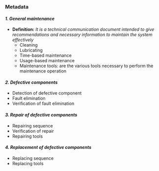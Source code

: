 ### Metadata

#### *1. General maintenance* 
- **Definition:** *It is a technical communication document intended to give recommendations and necessary information to maintain the system effectively*
   - Cleaning
   - Lubricating
   - Time-based maintenance
   - Usage-based maintenance
   - Maintenance tools: are the various tools necessary to perform the maintenance operation
   
#### *2. Defective components*

 - Detection of defective component 
 - Fault elimination
 - Verification of fault elimination
 
#### *3. Repair of defective components*

 - Repairing sequence
 - Verification of repair
 - Repairing tools
  
#### *4. Replacement of defective components*

 - Replacing sequence
 - Replacing tools
